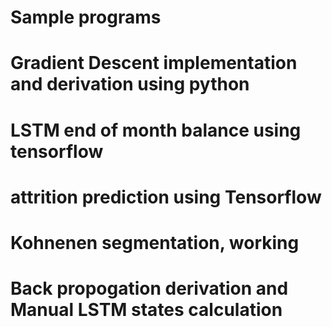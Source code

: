 # Sample programs
# Gradient Descent implementation and derivation using python
# LSTM end of month balance using tensorflow
# attrition prediction using  Tensorflow
# Kohnenen segmentation, working 
# Back propogation derivation and Manual LSTM states calculation
